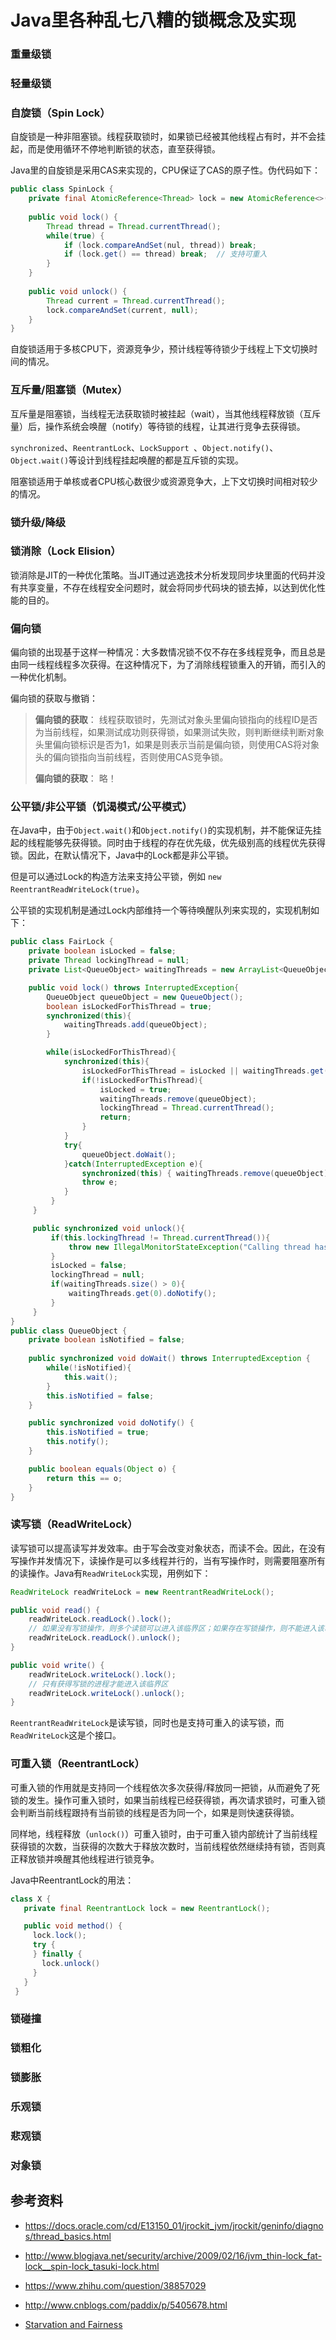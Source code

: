 # Java里各种乱七八糟的锁概念及实现

### 重量级锁

### 轻量级锁

### 自旋锁（Spin Lock）

自旋锁是一种非阻塞锁。线程获取锁时，如果锁已经被其他线程占有时，并不会挂起，而是使用循环不停地判断锁的状态，直至获得锁。

Java里的自旋锁是采用CAS来实现的，CPU保证了CAS的原子性。伪代码如下：

```Java
public class SpinLock {
    private final AtomicReference<Thread> lock = new AtomicReference<>(null);
    
    public void lock() {
        Thread thread = Thread.currentThread();
        while(true) {
            if (lock.compareAndSet(nul, thread)) break;
            if (lock.get() == thread) break;  // 支持可重入
        }
    }
    
    public void unlock() {
        Thread current = Thread.currentThread();  
    	lock.compareAndSet(current, null);  
    }
}
```

自旋锁适用于多核CPU下，资源竞争少，预计线程等待锁少于线程上下文切换时间的情况。

### 互斥量/阻塞锁（Mutex）

互斥量是阻塞锁，当线程无法获取锁时被挂起（wait），当其他线程释放锁（互斥量）后，操作系统会唤醒（notify）等待锁的线程，让其进行竞争去获得锁。

`synchronized`、`ReentrantLock`、`LockSupport `、`Object.notify()`、`Object.wait()`等设计到线程挂起唤醒的都是互斥锁的实现。

阻塞锁适用于单核或者CPU核心数很少或资源竞争大，上下文切换时间相对较少的情况。

### 锁升级/降级

### 锁消除（Lock Elision）

锁消除是JIT的一种优化策略。当JIT通过逃逸技术分析发现同步块里面的代码并没有共享变量，不存在线程安全问题时，就会将同步代码块的锁去掉，以达到优化性能的目的。

### 偏向锁

偏向锁的出现基于这样一种情况：大多数情况锁不仅不存在多线程竞争，而且总是由同一线程线程多次获得。在这种情况下，为了消除线程锁重入的开销，而引入的一种优化机制。

偏向锁的获取与撤销：

> **偏向锁的获取**： 线程获取锁时，先测试对象头里偏向锁指向的线程ID是否为当前线程，如果测试成功则获得锁，如果测试失败，则判断继续判断对象头里偏向锁标识是否为1，如果是则表示当前是偏向锁，则使用CAS将对象头的偏向锁指向当前线程，否则使用CAS竞争锁。
>
> **偏向锁的获取**： 略！

### 公平锁/非公平锁（饥渴模式/公平模式）

在Java中，由于`Object.wait()`和`Object.notify()`的实现机制，并不能保证先挂起的线程能够先获得锁。同时由于线程的存在优先级，优先级别高的线程优先获得锁。因此，在默认情况下，Java中的Lock都是非公平锁。

但是可以通过Lock的构造方法来支持公平锁，例如 `new ReentrantReadWriteLock(true)`。

公平锁的实现机制是通过Lock内部维持一个等待唤醒队列来实现的，实现机制如下：

```Java
public class FairLock {
    private boolean isLocked = false;
    private Thread lockingThread = null;
    private List<QueueObject> waitingThreads = new ArrayList<QueueObject>();

    public void lock() throws InterruptedException{
        QueueObject queueObject = new QueueObject();
        boolean isLockedForThisThread = true;
        synchronized(this){
            waitingThreads.add(queueObject);
        }

        while(isLockedForThisThread){
            synchronized(this){
                isLockedForThisThread = isLocked || waitingThreads.get(0) != queueObject;
                if(!isLockedForThisThread){
                    isLocked = true;
                    waitingThreads.remove(queueObject);
                    lockingThread = Thread.currentThread();
                    return;
                }
            }
            try{
                queueObject.doWait();
            }catch(InterruptedException e){
                synchronized(this) { waitingThreads.remove(queueObject); }
                throw e;
            }
         }
     }

     public synchronized void unlock(){
         if(this.lockingThread != Thread.currentThread()){
             throw new IllegalMonitorStateException("Calling thread has not locked this lock");
         }
         isLocked = false;
         lockingThread = null;
         if(waitingThreads.size() > 0){
             waitingThreads.get(0).doNotify();
         }
     }
}
public class QueueObject {
    private boolean isNotified = false;
  
    public synchronized void doWait() throws InterruptedException {
        while(!isNotified){
            this.wait();
        }
        this.isNotified = false;
    }

    public synchronized void doNotify() {
        this.isNotified = true;
        this.notify();
    }

    public boolean equals(Object o) {
        return this == o;
    }
}
```







### 读写锁（ReadWriteLock）

读写锁可以提高读写并发效率。由于写会改变对象状态，而读不会。因此，在没有写操作并发情况下，读操作是可以多线程并行的，当有写操作时，则需要阻塞所有的读操作。Java有`ReadWriteLock`实现，用例如下：

```Java
ReadWriteLock readWriteLock = new ReentrantReadWriteLock();

public void read() {
    readWriteLock.readLock().lock();
    // 如果没有写锁操作，则多个读锁可以进入该临界区；如果存在写锁操作，则不能进入该临界区
    readWriteLock.readLock().unlock();   
}

public void write() {
    readWriteLock.writeLock().lock();
    // 只有获得写锁的进程才能进入该临界区
    readWriteLock.writeLock().unlock();    
}
```

`ReentrantReadWriteLock`是读写锁，同时也是支持可重入的读写锁，而`ReadWriteLock`这是个接口。

### 可重入锁（ReentrantLock）

可重入锁的作用就是支持同一个线程依次多次获得/释放同一把锁，从而避免了死锁的发生。操作可重入锁时，如果当前线程已经获得锁，再次请求锁时，可重入锁会判断当前线程跟持有当前锁的线程是否为同一个，如果是则快速获得锁。

同样地，线程释放（`unlock()`）可重入锁时，由于可重入锁内部统计了当前线程获得锁的次数，当获得的次数大于释放次数时，当前线程依然继续持有锁，否则真正释放锁并唤醒其他线程进行锁竞争。

Java中ReentrantLock的用法：

```Java
class X {
   private final ReentrantLock lock = new ReentrantLock();

   public void method() {
     lock.lock(); 
     try {
     } finally {
       lock.unlock()
     }
   }
 }
```

### 锁碰撞

### 锁粗化

### 锁膨胀

### 乐观锁

### 悲观锁

### 对象锁


## 参考资料

* https://docs.oracle.com/cd/E13150_01/jrockit_jvm/jrockit/geninfo/diagnos/thread_basics.html

* http://www.blogjava.net/security/archive/2009/02/16/jvm_thin-lock_fat-lock__spin-lock_tasuki-lock.html

* https://www.zhihu.com/question/38857029

* http://www.cnblogs.com/paddix/p/5405678.html

* [Starvation and Fairness](http://tutorials.jenkov.com/java-concurrency/starvation-and-fairness.html)

  ​
